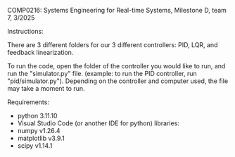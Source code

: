 COMP0216: Systems Engineering for Real-time Systems, Milestone D, team 7, 3/2025


Instructions:

There are 3 different folders for our 3 different controllers: PID, LQR, and feedback linearization.

To run the code, open the folder of the controller you would like to run, and run the "simulator.py" file. (example: to run the PID controller, run "pid/simulator.py"). 
Depending on the controller and computer used, the file may take a moment to run.

Requirements:
- python 3.11.10
- Visual Studio Code (or another IDE for python)
libraries:
- numpy v1.26.4
- matplotlib v3.9.1
- scipy v1.14.1
